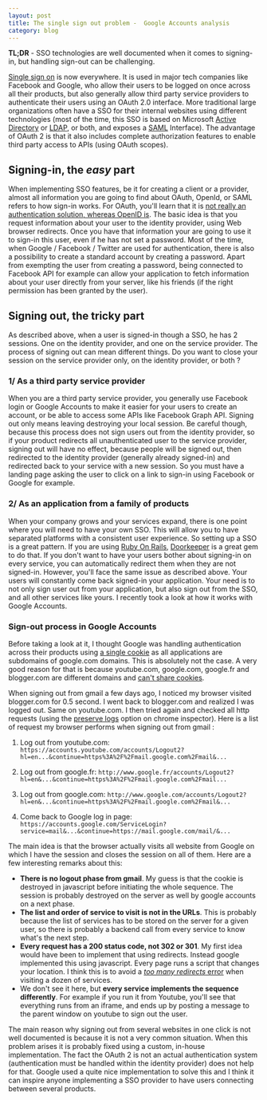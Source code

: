 ```yaml
---
layout: post
title: The single sign out problem -  Google Accounts analysis
category: blog
---
```

**TL;DR** -  SSO technologies are well documented when it comes to signing-in, but handling sign-out can be challenging.

[Single sign on](https://en.wikipedia.org/wiki/Single_sign-on) is now everywhere. It is used in major tech companies like Facebook and Google, who allow their users to be logged on once across all their products, but also generally allow third party service providers to authenticate their users using an OAuth 2.0 interface. More traditional large organizations often have a SSO for their internal websites using different technologies (most of the time, this SSO is based on Microsoft [Active Directory](https://fr.wikipedia.org/wiki/Active_Directory) or [LDAP](https://fr.wikipedia.org/wiki/Lightweight_Directory_Access_Protocol), or both, and exposes a [SAML](https://en.wikipedia.org/wiki/Security_Assertion_Markup_Language) Interface). The advantage of OAuth 2 is that it also includes complete authorization features to enable third party access to APIs (using OAuth scopes).

## Signing-in, the *easy* part

When implementing SSO features, be it for creating a client or a provider, almost all information you are going to find about OAuth, OpenId, or SAML refers to how sign-in works. For OAuth, you'll learn that it is [not really an authentication solution, whereas OpenID is](http://stackoverflow.com/a/1087071). The basic idea is that you request information about your user to the identity provider, using Web browser redirects. Once you have that information your are going to use it to sign-in this user, even if he has not set a password. Most of the time, when Google / Facebook / Twitter are used for authentication, there is also a possibility to create a standard account by creating a password. Apart from exempting the user from creating a password, being connected to Facebook API for example can allow your application to fetch information about your user directly from your server, like his friends (if the right permission has been granted by the user).

## Signing out, the tricky part

As described above, when a user is signed-in though a SSO, he has 2 sessions. One on the identity provider, and one on the service provider. The process of signing out can mean different things. Do you want to close your session on the service provider only, on the identity provider, or both ?

### 1/ As a third party service provider

When you are a third party service provider, you generally use Facebook login or Google Accounts to make it easier for your users to create an account, or be able to access some APIs like Facebook Graph API. Signing out only means leaving destroying your local session. Be careful though, because this process does not sign users out from the identity provider, so if your product redirects all unauthenticated user to the service provider, signing out will have no effect, because people will be signed out, then redirected to the identity provider (generally already signed-in) and redirected back to your service with a new session. So you must have a landing page asking the user to click on a link to sign-in using Facebook or Google for example.

### 2/ As an application from a family of products

When your company grows and your services expand, there is one point where you will need to have your own SSO. This will allow you to have separated platforms with a consistent user experience. So setting up a SSO is a great pattern. If you are using [Ruby On Rails](http://rubyonrails.org/), [Doorkeeper](https://github.com/doorkeeper-gem/doorkeeper) is a great gem to do that. If you don't want to have your users bother about signing-in on every service, you can automatically redirect them when they are not signed-in. However, you'll face the same issue as described above. Your users will constantly come back signed-in your application. Your need is to not only sign user out from your application, but also sign out from the SSO, and all other services like yours. I recently took a look at how it works with Google Accounts.

### Sign-out process in Google Accounts

Before taking a look at it, I thought Google was handling authentication across their products using [a single cookie](http://stackoverflow.com/questions/18492576/share-cookie-between-subdomain-and-domain) as all applications are subdomains of google.com domains. This is absolutely not the case. A very good reason for that is because youtube.com, google.com, google.fr and blogger.com are different domains and [can't share cookies](http://stackoverflow.com/a/4781366/508080).

When signing out from gmail a few days ago, I noticed my browser visited blogger.com for 0.5 second. I went back to blogger.com and realized I was logged out. Same on youtube.com. I then tried again and checked all http requests (using the [preserve logs](http://stackoverflow.com/a/12282621/508080) option on chrome inspector). Here is a list of request my browser performs when signing out from gmail :

1. Log out from youtube.com:
 `https://accounts.youtube.com/accounts/Logout2?hl=en...&continue=https%3A%2F%2Fmail.google.com%2Fmail&...`

1. Log out from google.fr:
 `http://www.google.fr/accounts/Logout2?hl=en&...&continue=https%3A%2F%2Fmail.google.com%2Fmail...`

1. Log out from google.com:
 `http://www.google.com/accounts/Logout2?hl=en&...&continue=https%3A%2F%2Fmail.google.com%2Fmail&...`

1. Come back to Google log in page:
 `https://accounts.google.com/ServiceLogin?service=mail&...&continue=https://mail.google.com/mail/&...`

The main idea is that the browser actually visits all website from Google on which I have the session and closes the session on all of them. Here are a few interesting remarks about this:

- **There is no logout phase from gmail**. My guess is that the cookie is destroyed in javascript before initiating the whole sequence. The session is probably destroyed on the server as well by google accounts on a next phase.
- **The list and order of service to visit is not in the URLs**. This is probably because the list of services has to be stored on the server for a given user, so there is probably a backend call from every service to know what's the next step.
- **Every request has a 200 status code, not 302 or 301**. My first idea would have been to implement that using redirects. Instead google implemented this using javascript. Every page runs a script that changes your location. I think this is to avoid a [*too many redirects* error](https://support.apple.com/en-us/HT203370) when visiting a dozen of services.
- We don't see it here, but **every service implements the sequence differently**. For example if you run it from Youtube, you'll see that everything runs from an iframe, and ends up by posting a message to the parent window on youtube to sign out the user.

The main reason why signing out from several websites in one click is not well documented is because it is not a very common situation. When this problem arises it is probably fixed using a custom, in-house implementation. The fact the OAuth 2 is not an actual authentication system (authentication must be handled within the identity provider) does not help for that. Google used a quite nice implementation to solve this and I think it can inspire anyone implementing a SSO provider to have users connecting between several products.
